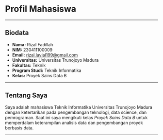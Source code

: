 # Profil Mahasiswa
---
## Biodata

- **Nama:** Rizal Fadillah 
- **NIM:** 230411100009  
- **Email:** rizal.lavial199@gmail.com  
- **Universitas:** Universitas Trunojoyo Madura  
- **Fakultas:** Teknik  
- **Program Studi:** Teknik Informatika  
- **Kelas:** Proyek Sains Data B  

---

## Tentang Saya
Saya adalah mahasiswa Teknik Informatika Universitas Trunojoyo Madura dengan ketertarikan pada pengembangan teknologi, data science, dan pemrograman. Saat ini saya mengikuti kelas *Proyek Sains Data B* untuk memperdalam keterampilan analisis data dan pengembangan proyek berbasis data.

---

```{tableofcontents}
```
